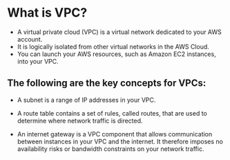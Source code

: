# What is VPC?

* A virtual private cloud (VPC) is a virtual network dedicated to your AWS account. 
* It is logically isolated from other virtual networks in the AWS Cloud.
* You can launch your AWS resources, such as Amazon EC2 instances, into your VPC.

## The following are the key concepts for VPCs:

* A subnet is a range of IP addresses in your VPC.

* A route table contains a set of rules, called routes, that are used to determine where network traffic is directed.

* An internet gateway is a VPC component that allows communication between instances in your VPC and the internet.
It therefore imposes no availability risks or bandwidth constraints on your network traffic.

